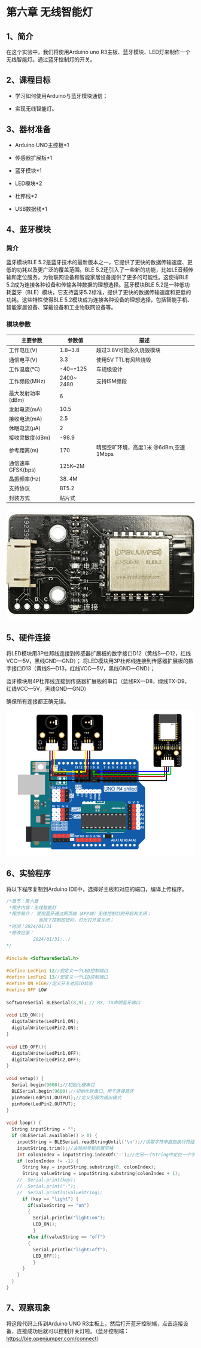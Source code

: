# 第六章 无线智能灯

## 1、简介

在这个实验中，我们将使用Arduino uno R3主板、蓝牙模块、LED灯来制作一个无线智能灯。通过蓝牙控制灯的开关。

## 2、课程目标

+ 学习如何使用Arduino与蓝牙模块通信；

+ 实现无线智能灯。

## 3、器材准备

+ Arduino UNO主控板*1

+ 传感器扩展板*1

+ 蓝牙模块*1

+ LED模块*2

+ 杜邦线*2

+ USB数据线*1

## 4、蓝牙模块

### 简介

蓝牙模块BLE 5.2是蓝牙技术的最新版本之一，它提供了更快的数据传输速度、更低的功耗以及更广泛的覆盖范围。BLE 5.2还引入了一些新的功能，比如LE音频传输和定位服务，为物联网设备和智能家居设备提供了更多的可能性。这使得BLE 5.2成为连接各种设备和传输各种数据的理想选择。蓝牙模块BLE 5.2是一种低功耗蓝牙（BLE）模块，它支持蓝牙5.2标准，提供了更快的数据传输速度和更低的功耗。这些特性使得BLE 5.2模块成为连接各种设备的理想选择，包括智能手机、智能家居设备、穿戴设备和工业物联网设备等。

### 模块参数

|主要参数|	参数值|	描述|
|--|--|--|
|工作电压(V)	|1.8~3.8	|超过3.8V可能永久烧毁模块|
|通信电平(V)	|3.3	|使用5V TTL有风险烧毁|
|工作温度(°C)|	-40~+125	|车规级设计|
|工作频段(MHz)	|2400~ 2480	|支持ISM频段|
|最大发射功率(dBm)|	6	||
|发射电流(mA)	|10.5	||
|接收电流(mA)	|2.5	||
|休眠电流(μA)	|2	||
|接收灵敏度(dBm)|	-98.9	||
|参考距离(m)	|170	|晴朗空旷环境，高度1米 @6dBm,空速1Mbps|
|通信速率GFSK(bps)	|125K~2M	|
|晶振频率(Hz)	|38. 4M	||
|支持协议	|BT5.2	||
|封装方式	|贴片式	||

<img src="../img/smarthome/1-3.png" />

## 5、硬件连接
将LED模块用3P杜邦线连接到传感器扩展板的数字接口D12（黄线S—D12，红线VCC—5V，黑线GND—GND）；
将LED模块用3P杜邦线连接到传感器扩展板的数字接口D13（黄线S—D13，红线VCC—5V，黑线GND—GND）；

蓝牙模块用4P杜邦线连接到传感器扩展板的串口（蓝线RX—D8，绿线TX-D9，红线VCC—5V，黑线GND—GND）

确保所有连接都正确无误。

<img src="../img/smarthome/6-1.png" />

## 6、实验程序
将以下程序复制到Arduino IDE中，选择好主板和对应的端口，编译上传程序。
```C
/*章节：第六章
 *程序内容：无线智能灯
 *程序简介： 使用蓝牙通过网页端（APP端）无线控制灯的开启和关闭；
            当按下控制按钮时，灯光打开或关闭；
 *时间：2024/01/31
 *修改记录：
          2024/01/31:../
*/

#include <SoftwareSerial.h>

#define LedPin1 12//宏定义一个LED控制端口
#define LedPin2 13//宏定义一个LED控制端口
#define ON HIGH//定义开关对应IO状态
#define OFF LOW

SoftwareSerial BLESerial(8,9); // RX, TX声明蓝牙端口

void LED_ON(){
  digitalWrite(LedPin1,ON);
  digitalWrite(LedPin2,ON);
}

void LED_OFF(){
  digitalWrite(LedPin1,OFF);
  digitalWrite(LedPin2,OFF);
}

void setup() {
  Serial.begin(9600);//初始化硬串口
  BLESerial.begin(9600);//初始化软串口，用于连接蓝牙
  pinMode(LedPin1,OUTPUT);//定义引脚为输出模式
  pinMode(LedPin2,OUTPUT);
}

void loop() {
  String inputString = "";
  if (BLESerial.available() > 0) {
    inputString = BLESerial.readStringUntil('\n');//读取字符串直到换行符结束
    inputString.trim();//去除前导和后置空格
    int colonIndex = inputString.indexOf(':');//在另一个String中定位一个字符或字符串。默认情况下，搜索从字符串的开头开始，但也可以从给定的索引开始，允许查找字符或字符串的所有实例。返回查找字符串的到位数（由0开始）
    if (colonIndex != -1) {
      String key = inputString.substring(0, colonIndex);
      String valueString = inputString.substring(colonIndex + 1);
    //  Serial.print(key);
    //  Serial.print("-");
    //  Serial.println(valueString);
      if (key == "light") {
        if(valueString == "on")
        {
          Serial.println("light:on");
          LED_ON();
          }
        else if(valueString == "off")
        {
          Serial.println("light:off");
          LED_OFF();
          }
      } 
    }
  }
}
```

## 7、观察现象

将这段代码上传到Arduino UNO R3主板上，然后打开蓝牙控制端，点击连接设备，连接成功后就可以控制开关灯啦。（蓝牙控制端：<https://ble.openjumper.com/connect>）